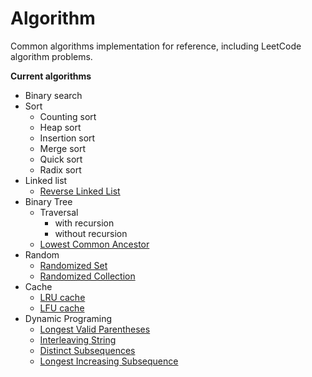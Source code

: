 # Algorithm

Common algorithms implementation for reference, including LeetCode algorithm problems.

**Current algorithms**

- Binary search
- Sort
    - Counting sort
    - Heap sort
    - Insertion sort
    - Merge sort
    - Quick sort
    - Radix sort
- Linked list
    - [Reverse Linked List](https://leetcode-cn.com/problems/reverse-linked-list/)
- Binary Tree
    - Traversal
        - with recursion
        - without recursion
    - [Lowest Common Ancestor](https://leetcode-cn.com/problems/lowest-common-ancestor-of-a-binary-tree/)
- Random
    - [Randomized Set](https://leetcode-cn.com/problems/insert-delete-getrandom-o1/)
    - [Randomized Collection](https://leetcode-cn.com/problems/insert-delete-getrandom-o1-duplicates-allowed/)
- Cache
    - [LRU cache](https://leetcode-cn.com/problems/lru-cache/)
    - [LFU cache](https://leetcode-cn.com/problems/lfu-cache/)
- Dynamic Programing
    - [Longest Valid Parentheses](https://leetcode-cn.com/problems/longest-valid-parentheses/)
    - [Interleaving String](https://leetcode-cn.com/problems/interleaving-string/)
    - [Distinct Subsequences](https://leetcode-cn.com/problems/distinct-subsequences/)
    - [Longest Increasing Subsequence](https://leetcode-cn.com/problems/longest-increasing-subsequence/)
